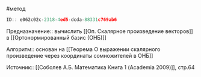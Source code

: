#метод

```javascript
ID:: e062c02c-2318-4ed5-dcda-88331c769ab6
```

Предназначение:: вычислить [[Оп. Скалярное произведение векторов]] в [[Ортонормированный базис (ОНБ)]]

Алгоритм:: основан на [[Теорема О выражении скалярного произведение через координаты сомножителей в ОНБ]]

Источник:: [[Соболев А.Б. Математика Книга 1 (Academia 2009)]], стр.64
